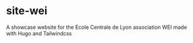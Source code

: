 # site-wei

A showcase website for the Ecole Centrale de Lyon association WEI made with Hugo and Tailwindcss
